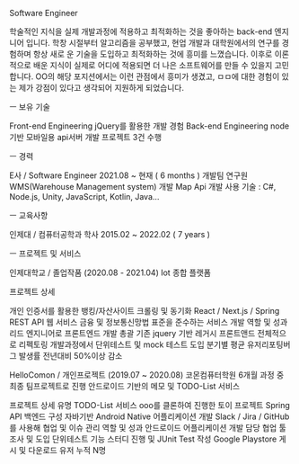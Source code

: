 


Software Engineer

학술적인 지식을 실제 개발과정에 적용하고 최적화하는 것을 좋아하는 back-end 엔지니어 입니다. 
학창 시절부터 알고리즘을 공부했고, 현업 개발과 대학원에서의 연구를 경험하며 항상 새로
운 기술을 도입하고 최적화하는 것에 흥미를 느꼈습니다. 이후로 이론적으로 배운 지식이 실제로 어디에 적용되면 더 나은 소프트웨어를 만들 수 있을지 고민합니다.
OO의 해당 포지션에서는 이런 관점에서 흥미가 생겼고, ㅁㅁ에 대한 경험이 있는 제가 강점이 있다고 생각되어 지원하게 되었습니다.



ㅡ
보유 기술

Front-end Engineering
jQuery를 활용한 개발 경험
Back-end Engineering
node기반 모바일용 api서버 개발 프로젝트 3건 수행

ㅡ
경력

E사 / Software Engineer 
2021.08 ~ 현재 ( 6 months )
개발팀 연구원
WMS(Warehouse Management system) 개발
Map Api 개발
사용 기술 : C#, Node.js, Unity, JavaScript, Kotlin, Java… 

ㅡ
교육사항

인제대 / 컴퓨터공학과 학사
2015.02 ~ 2022.02 ( 7 years )

ㅡ
프로젝트 및 서비스

인제대학교 / 졸업작품 (2020.08 - 2021.04)
Iot 종합 플랫폼

프로젝트 상세 

개인 인증서를 활용한 뱅킹/자산사이트 크롤링 및 동기화 
React / Next.js / Spring REST API 웹 서비스
금융 및 정보통신망법 표준을  준수하는 서비스 개발
역할 및 성과
리드 엔지니어로 프론트엔드 개발 총괄 
기존 jquery 기반 레거시 프론트앤드 전체적으로 리펙토링 
개발과정에서 단위테스트 및 mock 테스트 도입 
분기별 평균 유저리포팅버그 발생률 전년대비 50%이상 감소 


HelloComon / 개인프로젝트 (2019.07 ~ 2020.08)
코몬컴퓨터학원 6개월 과정 중 최종 팀프로젝트로 진행
안드로이드 기반의 메모 및 TODO-List 서비스

프로젝트 상세 
유명 TODO-List 서비스 ooo를 클론하여 진행한 토이 프로젝트 
Spring API 백엔드 구성 
자바기반 Android Native 어플리케이션 개발
Slack / Jira / GitHub를 사용해 협업 및 이슈 관리 
역할 및 성과 
안드로이드 어플리케이션 개발 담당
협업 툴 조사 및 도입
단위테스트 기능 스터디 진행 및 JUnit Test 작성
Google Playstore 게시 및 다운로드 유저 누적 N명 
